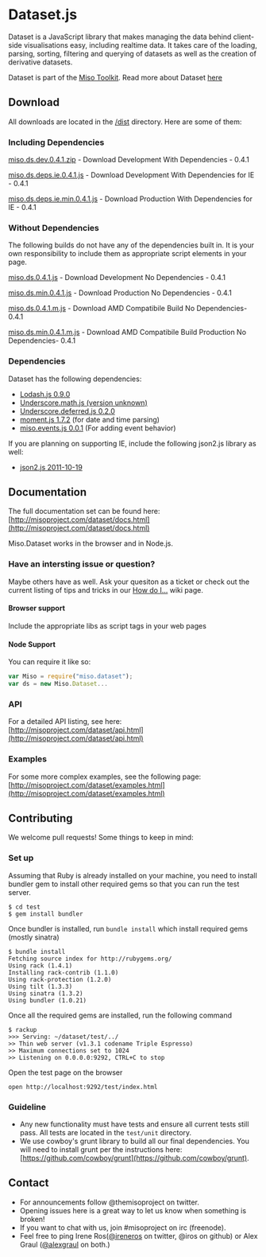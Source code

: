 # Dataset.js

Dataset is a JavaScript library that makes managing the data behind client-side visualisations easy, including realtime data. It takes care of the loading, parsing, sorting, filtering and querying of datasets as well as the creation of derivative datasets.

Dataset is part of the [Miso Toolkit](http://misoproject.com).
Read more about Dataset [here](http://misoproject.com/dataset)

## Download 

All downloads are located in the [/dist](https://github.com/misoproject/dataset/tree/master/dist) directory. Here are some of them:

### Including Dependencies


[miso.ds.dev.0.4.1.zip](https://github.com/downloads/misoproject/dataset/miso.ds.dev.0.4.1.zip) - Download Development With Dependencies - 0.4.1

[miso.ds.deps.ie.0.4.1.js](https://github.com/downloads/misoproject/dataset/miso.ds.deps.ie.0.4.1.js) - Download Development With Dependencies for IE - 0.4.1

[miso.ds.deps.ie.min.0.4.1.js](https://github.com/downloads/misoproject/dataset/miso.ds.deps.ie.0.4.1.js) - Download Production With Dependencies for IE - 0.4.1

### Without Dependencies

The following builds do not have any of the dependencies built in. It is your own responsibility to include them as appropriate script elements in your page.

[miso.ds.0.4.1.js](https://github.com/downloads/misoproject/dataset/miso.ds.0.4.1.js) - Download Development No Dependencies - 0.4.1

[miso.ds.min.0.4.1.js](https://github.com/misoproject/dataset/tree/master/dist/miso.ds.min.0.4.1.js) - Download Production No Dependencies - 0.4.1

[miso.ds.0.4.1.m.js](https://github.com/misoproject/dataset/tree/master/dist/miso.ds.0.4.1.m.js) - Download AMD Compatibile Build No Dependencies- 0.4.1

[miso.ds.min.0.4.1.m.js](https://github.com/misoproject/dataset/tree/master/dist/miso.ds.min.0.4.1.m.js) - Download AMD Compatibile Build Production No Dependencies- 0.4.1


### Dependencies

Dataset has the following dependencies:

* [Lodash.js 0.9.0](http://lodash.com/)
* [Underscore.math.js (version unknown)](https://github.com/syntagmatic/underscore.math) 
* [Underscore.deferred.js 0.2.0](https://github.com/wookiehangover/underscore.Deferred)
* [moment.js 1.7.2](http://momentjs.com/) (for date and time parsing)
* [miso.events.js 0.0.1](http://github.com/misoproject/events) (For adding event behavior)

If you are planning on supporting IE, include the following json2.js library as well:
* [json2.js 2011-10-19](https://github.com/douglascrockford/JSON-js) 


## Documentation

The full documentation set can be found here:
[http://misoproject.com/dataset/docs.html](http://misoproject.com/dataset/docs.html)

Miso.Dataset works in the browser and in Node.js.

### Have an intersting issue or question?

Maybe others have as well. Ask your quesiton as a ticket
or check out the current listing of tips and tricks in our
[How do I...](https://github.com/misoproject/dataset/wiki/How-Do-I...) 
wiki page.

#### Browser support

Include the appropriate libs as script tags in your web pages

#### Node Support

You can require it like so:

```javascript
var Miso = require("miso.dataset");
var ds = new Miso.Dataset...
```

### API

For a detailed API listing, see here:
[http://misoproject.com/dataset/api.html](http://misoproject.com/dataset/api.html)

### Examples

For some more complex examples, see the following page:
[http://misoproject.com/dataset/examples.html](http://misoproject.com/dataset/examples.html)

## Contributing

We welcome pull requests! Some things to keep in mind:

### Set up

Assuming that Ruby is already installed on your machine, you need to install bundler gem to install other required gems so that you can run the test server.

    $ cd test
    $ gem install bundler

Once bundler is installed, run ``bundle install`` which install required gems (mostly sinatra)

    $ bundle install
    Fetching source index for http://rubygems.org/
    Using rack (1.4.1)
    Installing rack-contrib (1.1.0)
    Using rack-protection (1.2.0)
    Using tilt (1.3.3)
    Using sinatra (1.3.2)
    Using bundler (1.0.21)

Once all the required gems are installed, run the following command

    $ rackup
    >>> Serving: ~/dataset/test/../
    >> Thin web server (v1.3.1 codename Triple Espresso)
    >> Maximum connections set to 1024
    >> Listening on 0.0.0.0:9292, CTRL+C to stop

Open the test page on the browser

    open http://localhost:9292/test/index.html

### Guideline
  
* Any new functionality must have tests and ensure all current tests still pass. All tests are located in the ```test/unit``` directory.
* We use cowboy's grunt library to build all our final dependencies. You will need to install grunt per the instructions here: [https://github.com/cowboy/grunt](https://github.com/cowboy/grunt).

## Contact

* For announcements follow @themisoproject on twitter.
* Opening issues here is a great way to let us know when something is broken!
* If you want to chat with us, join #misoproject on irc (freenode).
* Feel free to ping Irene Ros([@ireneros](http://twitter.com/ireneros) on twitter, @iros on github) or Alex Graul ([@alexgraul](http://twitter.com/alexgraul) on both.)
